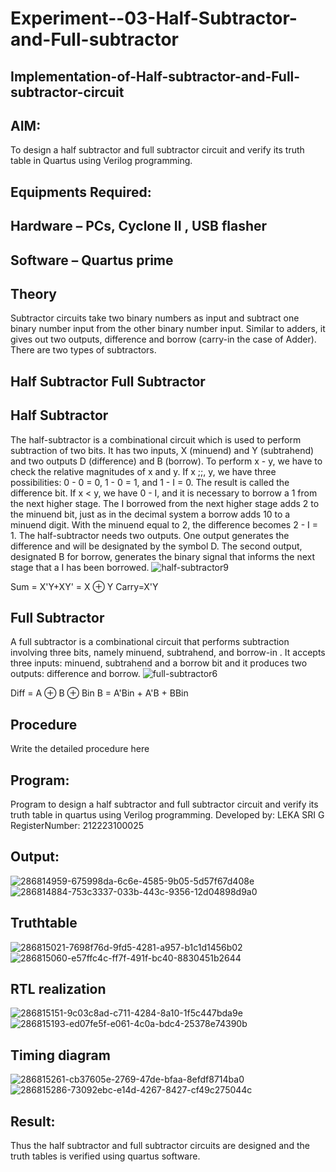 # Experiment--03-Half-Subtractor-and-Full-subtractor
## Implementation-of-Half-subtractor-and-Full-subtractor-circuit
## AIM:
To design a half subtractor and full subtractor circuit and verify its truth table in Quartus using Verilog programming.

## Equipments Required:
## Hardware – PCs, Cyclone II , USB flasher
## Software – Quartus prime
## Theory
Subtractor circuits take two binary numbers as input and subtract one binary number input from the other binary number input. Similar to adders, it gives out two outputs, difference and borrow (carry-in the case of Adder). There are two types of subtractors.

## Half Subtractor Full Subtractor
## Half Subtractor
The half-subtractor is a combinational circuit which is used to perform subtraction of two bits. It has two inputs, X (minuend) and Y (subtrahend) and two outputs D (difference) and B (borrow). To perform x - y, we have to check the relative magnitudes of x and y. If x ;;, y, we have three possibilities: 0 - 0 = 0, 1 - 0 = 1, and 1 - I = 0. The result is called the difference bit. If x < y, we have 0 - I, and it is necessary to borrow a 1 from the next higher stage. The I borrowed from the next higher stage adds 2 to the minuend bit, just as in the decimal system a borrow adds 10 to a minuend digit. With the minuend equal to 2, the difference becomes 2 - I = 1. The half-subtractor needs two outputs. One output generates the difference and will be designated by the symbol D. The second output, designated B for borrow, generates the binary signal that informs the next stage that a I has been borrowed.
![half-subtractor9](https://user-images.githubusercontent.com/36288975/166112538-58c3bc7c-ee5d-4e6a-ac8d-8e8328efe27a.png)


Sum = X'Y+XY' = X ⊕ Y
Carry=X'Y

## Full Subtractor

A full subtractor is a combinational circuit that performs subtraction involving three bits, namely minuend, subtrahend, and borrow-in . It accepts three inputs: minuend, subtrahend and a borrow bit and it produces two outputs: difference and borrow. 
![full-subtractor6](https://user-images.githubusercontent.com/36288975/166112541-24c68359-3de8-4674-ae22-8272ffc385ed.png)


Diff = A ⊕ B ⊕ Bin B = A'Bin + A'B + BBin

## Procedure
Write the detailed procedure here 

## Program:

Program to design a half subtractor and full subtractor circuit and verify its truth table in quartus using Verilog programming.
Developed by: LEKA SRI G
RegisterNumber: 212223100025 


## Output:
![286814959-675998da-6c6e-4585-9b05-5d57f67d408e](https://github.com/lekasri12/Experiment--03-Half-Subtractor-and-Full-subtractor/assets/149037427/02f6266f-d007-4c18-bbff-2c60af08ab6d)
![286814884-753c3337-033b-443c-9356-12d04898d9a0](https://github.com/lekasri12/Experiment--03-Half-Subtractor-and-Full-subtractor/assets/149037427/f989d4f6-476f-4526-9067-974ffbb7b487)


## Truthtable
![286815021-7698f76d-9fd5-4281-a957-b1c1d1456b02](https://github.com/lekasri12/Experiment--03-Half-Subtractor-and-Full-subtractor/assets/149037427/1cf80c98-e735-4a78-bc4d-fc06ca3ee457)
![286815060-e57ffc4c-ff7f-491f-bc40-8830451b2644](https://github.com/lekasri12/Experiment--03-Half-Subtractor-and-Full-subtractor/assets/149037427/f238bf17-00f0-4b2a-884b-a8826be7a1ed)

##  RTL realization
![286815151-9c03c8ad-c711-4284-8a10-1f5c447bda9e](https://github.com/lekasri12/Experiment--03-Half-Subtractor-and-Full-subtractor/assets/149037427/52e6b847-1f41-4d09-8f9f-224df7a0675c)
![286815193-ed07fe5f-e061-4c0a-bdc4-25378e74390b](https://github.com/lekasri12/Experiment--03-Half-Subtractor-and-Full-subtractor/assets/149037427/7a388afb-0864-412a-91fc-c130a35ce326)



## Timing diagram 
![286815261-cb37605e-2769-47de-bfaa-8efdf8714ba0](https://github.com/lekasri12/Experiment--03-Half-Subtractor-and-Full-subtractor/assets/149037427/8002db4a-6d16-4ae4-a0d4-e571690fd91d)
![286815286-73092ebc-e14d-4267-8427-cf49c275044c](https://github.com/lekasri12/Experiment--03-Half-Subtractor-and-Full-subtractor/assets/149037427/9810e3e5-88a7-4b84-8502-e5e7f0227ab3)


## Result:
Thus the half subtractor and full subtractor circuits are designed and the truth tables is verified using quartus software.
